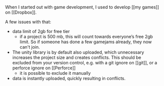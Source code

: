 When I started out with game development, I used to develop [[my games]] on [[Dropbox]].

A few issues with that:
- data limit of 2gb for free tier
	- if a project is 500 mb, this will count towards everyone’s free 2gb limit. So if someone has done a few gamejams already, they now can't join.
- The unity library is by default also uploaded, which unnecessary increases the project size and creates conflicts. This should be excluded from your version control, e.g. with a git ignore on [[git]], or a perforce ignore on [[Perforce]]
	- it is possible to exclude it manually
- data is instantly uploaded, quickly resulting in conflicts.